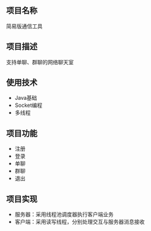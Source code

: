 ## 项目名称
  简易版通信工具
## 项目描述
  支持单聊、群聊的网络聊天室
## 使用技术
 + Java基础
 + Socket编程
 + 多线程
## 项目功能
 + 注册
 + 登录
 + 单聊
 + 群聊
 + 退出
## 项目实现
 + 服务器：采用线程池调度器执行客户端业务
 + 客户端：采用读写线程，分别处理交互与服务器消息接收
